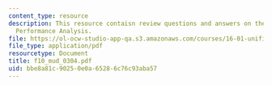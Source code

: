 ```yaml
---
content_type: resource
description: This resource contaisn review questions and answers on the topic of Aircraft
  Performance Analysis.
file: https://ol-ocw-studio-app-qa.s3.amazonaws.com/courses/16-01-unified-engineering-i-ii-iii-iv-fall-2005-spring-2006/bbe8a81c90250e0a65286c76c93aba57_f10_mud_0304.pdf
file_type: application/pdf
resourcetype: Document
title: f10_mud_0304.pdf
uid: bbe8a81c-9025-0e0a-6528-6c76c93aba57
---
```

